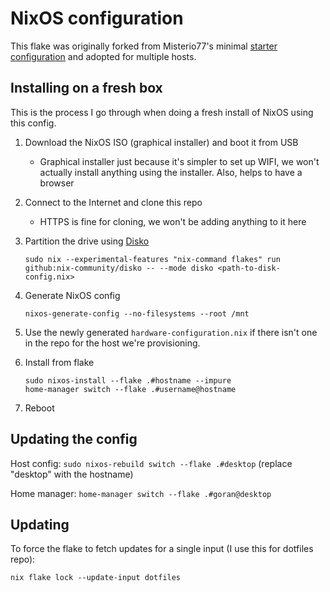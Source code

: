 # NixOS configuration

This flake was originally forked from Misterio77's minimal [starter configuration](https://github.com/Misterio77/nix-starter-configs) and adopted for multiple hosts.

## Installing on a fresh box

This is the process I go through when doing a fresh install of NixOS using this config.

1. Download the NixOS ISO (graphical installer) and boot it from USB
    - Graphical installer just because it's simpler to set up WIFI, we won't actually install anything using the installer. Also, helps to have a browser
2. Connect to the Internet and clone this repo
    - HTTPS is fine for cloning, we won't be adding anything to it here
3. Partition the drive using [Disko](https://github.com/nix-community/disko/blob/master/docs/quickstart.md)

   `sudo nix --experimental-features "nix-command flakes" run github:nix-community/disko -- --mode disko <path-to-disk-config.nix>`
4. Generate NixOS config

    `nixos-generate-config --no-filesystems --root /mnt`
5. Use the newly generated `hardware-configuration.nix` if there isn't one in the repo for the host we're provisioning.
6. Install from flake
    ```
    sudo nixos-install --flake .#hostname --impure
    home-manager switch --flake .#username@hostname
    ```
7. Reboot


## Updating the config

Host config: `sudo nixos-rebuild switch --flake .#desktop` (replace "desktop" with the hostname)

Home manager: `home-manager switch --flake .#goran@desktop`


## Updating

To force the flake to fetch updates for a single input (I use this for dotfiles repo):

    nix flake lock --update-input dotfiles
